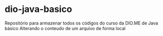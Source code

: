 # dio-java-basico
Repositório para armazenar todos os códigos do curso da DIO.ME de Java básico
Alterando o conteudo de um arquivo de forma local
